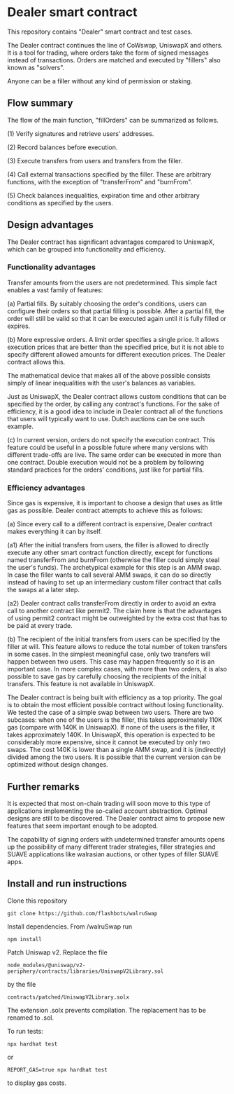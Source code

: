 # Dealer smart contract

This repository contains "Dealer" smart contract and test cases.

The Dealer contract continues the line of CoWswap, UniswapX and others.
It is a tool for trading, where orders take the form of signed messages instead
of transactions. Orders are matched and executed by "fillers" also known as "solvers".

Anyone can be a filler without any kind of permission or staking.

## Flow summary

The flow of the main function, "fillOrders" can be summarized as follows.

(1) Verify signatures and retrieve users' addresses.

(2) Record balances before execution.

(3) Execute transfers from users and transfers from the filler.

(4) Call external transactions specified by the filler. These are arbitrary functions, with the exception of "transferFrom" and "burnFrom".

(5) Check balances inequalities, expiration time and other arbitrary conditions as specified by the users.

## Design advantages

The Dealer contract has significant advantages compared to UniswapX, which
can be grouped into functionality and efficiency.

### Functionality advantages

Transfer amounts from the users are not predetermined.
This simple fact enables a vast family of features:

(a) Partial fills. By suitably choosing the order's conditions, users
can configure their orders so that partial filling is possible. After a partial
fill, the order will still be valid so that it can be executed again until
it is fully filled or expires.

(b) More expressive orders. A limit order specifies a single price. It allows
execution prices that are better than the specified price, but it is not
able to specify different allowed amounts for different execution prices. 
The Dealer contract allows this.

The mathematical device that makes all of the above possible consists simply
of linear inequalities with the user's balances as variables.

Just as UniswapX, the Dealer contract allows custom conditions that
can be specified by the order, by calling any contract's functions.
For the sake of efficiency, it is a good idea to include in Dealer contract all of the functions that users will typically want to use. Dutch auctions can be one such example.

(c) In current version, orders do not specify the execution contract. This 
feature could be useful in a possible future where many versions with different
trade-offs are live. The same order can be executed in more than one contract.
Double execution would not be a problem by following standard practices for
the orders' conditions, just like for partial fills.

### Efficiency advantages

Since gas is expensive, it is important to choose a design that
uses as little gas as possible. Dealer contract attempts to achieve this
as follows:

(a) Since every call to a different contract is expensive, Dealer contract
makes everything it can by itself.

(a1) After the initial transfers from users, the filler is allowed to directly execute any other smart contract function directly, except for functions named transferFrom and burnFrom (otherwise the filler could simply steal the user's funds). The archetypical example for this step is an AMM swap. In case the filler wants to call several AMM swaps,
it can do so directly instead of having to set up an intermediary custom filler contract that calls the swaps at a later step.

(a2) Dealer contract calls transferFrom directly in order to avoid an extra
call to another contract like permit2. The claim here is that the advantages of using permit2 contract might be outweighted by the extra cost that has to be paid at every trade.

(b) The recipient of the initial transfers from users can be specified by the
filler at will. This feature allows to reduce the total number of token transfers
in some cases. In the simplest meaningful case, only two transfers will happen between two users. This case may happen frequently so it is an important case. In more complex cases, with more than two orders, it is also possible to save gas by carefully choosing the recipients of the initial transfers. This feature is not available in UniswapX.

The Dealer contract is being built with efficiency as a top priority.
The goal is to obtain the most efficient possible contract without losing functionality.
We tested the case of a simple swap between two users. There are two subcases:
when one of the users is the filler, this takes approximately 110K gas (compare
with 140K in UniswapX). If none of the users is the filler, it takes approximately 140K.
In UniswapX, this operation is expected to be considerably more expensive, since it cannot
be executed by only two swaps. The cost 140K is lower than a single AMM swap, and it is (indirectly) divided among the two users. It is possible that the current version can be optimized without design changes.

## Further remarks

It is expected that most on-chain trading will soon move to this type of applications implementing the so-called account abstraction. Optimal designs are still to be discovered. The Dealer contract aims to propose new features that seem important 
enough to be adopted.

The capability of signing orders with undetermined transfer amounts opens up
the possibility of many different trader strategies, filler strategies and SUAVE applications like walrasian auctions, or other types of filler SUAVE apps.


## Install and run instructions

Clone this repository
```
git clone https://github.com/flashbots/walruSwap
```

Install dependencies. From /walruSwap run
```
npm install
```

Patch Uniswap v2. Replace the file
```
node_modules/@uniswap/v2-periphery/contracts/libraries/UniswapV2Library.sol
```
by the file
```
contracts/patched/UniswapV2Library.solx
```
The extension .solx prevents compilation. The replacement has to be renamed to .sol.

To run tests:
```shell
npx hardhat test
```
or
```shell
REPORT_GAS=true npx hardhat test
```
to display gas costs.
